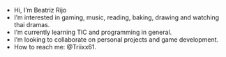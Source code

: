 - Hi, I’m Beatriz Rijo
- I’m interested in gaming, music, reading, baking, drawing and watching thai dramas.
- I’m currently learning TIC and programming in general.
- I’m looking to collaborate on personal projects and game development.
- How to reach me: @Triixx61.

<!---
triixxx/triixxx is a ✨ special ✨ repository because its `README.md` (this file) appears on your GitHub profile.
You can click the Preview link to take a look at your changes.
--->
